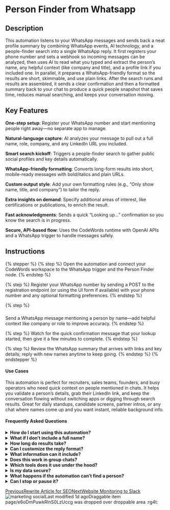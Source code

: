 # Person Finder from Whatsapp

## Description

This automation listens to your WhatsApp messages and sends back a neat profile summary by combining WhatsApp events, AI technology, and a people-finder search into a single WhatsApp reply. It first registers your phone number and sets a webhook so incoming messages can be analyzed, then uses AI to read what you typed and extract the person’s name, any helpful context (like company and title), and a profile link if you included one. In parallel, it prepares a WhatsApp-friendly format so the results are short, skimmable, and use plain links. After the search runs and results are assembled, it sends a clear confirmation and then a formatted summary back to your chat to produce a quick people snapshot that saves time, reduces manual searching, and keeps your conversation moving.

## Key Features <a href="#key-features" id="key-features"></a>

**One-step setup**: Register your WhatsApp number and start mentioning people right away—no separate app to manage.

**Natural-language capture**: AI analyzes your message to pull out a full name, role, company, and any LinkedIn URL you included.

**Smart search kickoff**: Triggers a people-finder search to gather public social profiles and key details automatically.

**WhatsApp-friendly formatting**: Converts long-form results into short, mobile-ready messages with bold/italics and plain URLs.

**Custom output style**: Add your own formatting rules (e.g., “Only show name, title, and company”) to tailor the reply.

**Extra insights on demand**: Specify additional areas of interest, like certifications or publications, to enrich the result.

**Fast acknowledgments**: Sends a quick “Looking up…” confirmation so you know the search is in progress.

**Secure, API-based flow**: Uses the CodeWords runtime with OpenAI APIs and a WhatsApp trigger to handle messages safely.

## Instructions <a href="#instructions" id="instructions"></a>



{% stepper %}
{% step %}
Open the automation and connect your CodeWords workspace to the WhatsApp trigger and the Person Finder node.
{% endstep %}

{% step %}
Register your WhatsApp number by sending a POST to the registration endpoint (or using the UI form if available) with your phone number and any optional formatting preferences.
{% endstep %}

{% step %}
###

Send a WhatsApp message mentioning a person by name—add helpful context like company or role to improve accuracy.
{% endstep %}

{% step %}
Watch for the quick confirmation message that your lookup started, then give it a few minutes to complete.
{% endstep %}

{% step %}
Review the WhatsApp summary that arrives with links and key details; reply with new names anytime to keep going.
{% endstep %}
{% endstepper %}

#### Use Cases <a href="#use-cases" id="use-cases"></a>

This automation is perfect for recruiters, sales teams, founders, and busy operators who need quick context on people mentioned in chats. It helps you validate a person’s details, grab their LinkedIn link, and keep the conversation flowing without switching apps or digging through search results. Great for daily standups, candidate screens, partner intros, or any chat where names come up and you want instant, reliable background info.

#### Frequently Asked Questions <a href="#frequently-asked-questions" id="frequently-asked-questions"></a>

<details>

<summary><strong>How do I start using this automation?</strong></summary>



</details>

<details>

<summary><strong>What if I don’t include a full name?</strong></summary>



</details>

<details>

<summary><strong>How long do results take?</strong></summary>



</details>

<details>

<summary><strong>Can I customize the reply format?</strong></summary>



</details>

<details>

<summary><strong>What information can it include?</strong></summary>



</details>

<details>

<summary><strong>Does this work in group chats?</strong></summary>



</details>

<details>

<summary><strong>Which tools does it use under the hood?</strong></summary>



</details>

<details>

<summary><strong>Is my data secure?</strong></summary>



</details>

<details>

<summary><strong>What happens if the automation can’t find a person?</strong></summary>



</details>

<details>

<summary><strong>Can I stop or pause it?</strong></summary>



</details>

[PreviousRewrite Article for SEO](https://app.gitbook.com/o/7isqlJn3eTzit1bZKstj/s/AhAMu49WvdtciQN8GvZ3/rewrite-article-for-seo)[NextWebsite Monitoring to Slack](https://app.gitbook.com/o/7isqlJn3eTzit1bZKstj/s/AhAMu49WvdtciQN8GvZ3/website-monitoring-to-slack)![marketing social](https://lh3.googleusercontent.com/a/ACg8ocI4Cg7pC5pJrfy_8_p9ezZPppoLMeDszaSN31zfMJpSsp5ixQ=s96-c)Last modified 1d agoDraggable item page/e6oDmPuwkRlnS0LzUccg was dropped over droppable area :rg4t:
